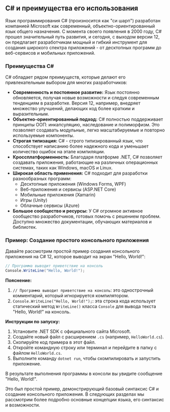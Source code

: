 ## C# и преимущества его использования

Язык программирования C# (произносится как "си шарп") разработан компанией Microsoft как современный, объектно-ориентированный язык общего назначения. С момента своего появления в 2000 году, C# прошел значительный путь развития, и сегодня, с выходом версии 12, он предлагает разработчикам мощный и гибкий инструмент для создания широкого спектра приложений - от десктопных программ до веб-сервисов и мобильных приложений.

### Преимущества C#

C# обладает рядом преимуществ, которые делают его привлекательным выбором для многих разработчиков:

* **Современность и постоянное развитие:**  Язык постоянно обновляется, получая новые возможности и следуя современным тенденциям в разработке. Версия 12, например, внедряет множество улучшений, делающих код более кратким и выразительным.
* **Объектно-ориентированный подход:**  C#  полностью поддерживает принципы ООП: инкапсуляцию, наследование и полиморфизм.  Это позволяет создавать модульные, легко масштабируемые и повторно используемые компоненты.
* **Строгая типизация:**  C#  - строго типизированный язык, что способствует написанию более надежного кода и уменьшает количество ошибок на этапе компиляции.
* **Кроссплатформенность:** Благодаря платформе .NET, C# позволяет создавать приложения, работающие на различных операционных системах, таких как Windows, macOS и Linux.
* **Широкая область применения:** C# подходит для разработки разнообразных программ: 
    - Десктопные приложения (Windows Forms, WPF)
    - Веб-приложения и сервисы (ASP.NET Core)
    - Мобильные приложения (Xamarin)
    - Игры (Unity)
    - Облачные сервисы (Azure)
* **Большое сообщество и ресурсы:** У  C#  огромное активное сообщество разработчиков, готовых помочь с решением проблем.  Доступно множество документации, обучающих материалов и библиотек.

### Пример: Создание простого консольного приложения

Давайте рассмотрим простой пример создания консольного приложения на C# 12, которое выводит на экран "Hello, World!":

```csharp
// Программа выводит приветствие на консоль
Console.WriteLine("Hello, World!");
```

**Пояснение:**

1.  `// Программа выводит приветствие на консоль`: это однострочный комментарий, который игнорируется компилятором.
2.  `Console.WriteLine("Hello, World!");`: эта строка кода использует статический метод `WriteLine()` класса `Console` для вывода текста "Hello, World!"  на консоль.

**Инструкции по запуску:**

1. Установите .NET SDK с официального сайта Microsoft.
2.  Создайте новый файл с расширением `.cs` (например, `HelloWorld.cs`).
3.  Скопируйте код примера в этот файл.
4.  Откройте командную строку или терминал и перейдите в папку с файлом `HelloWorld.cs`.
5.  Выполните команду `dotnet run`, чтобы скомпилировать и запустить приложение.

В результате выполнения программы в консоли вы увидите сообщение "Hello, World!".

Это был простой пример, демонстрирующий базовый синтаксис C# и создание консольного приложения. В следующих разделах мы рассмотрим более подробно  основные концепции языка,  его синтаксис и возможности.
